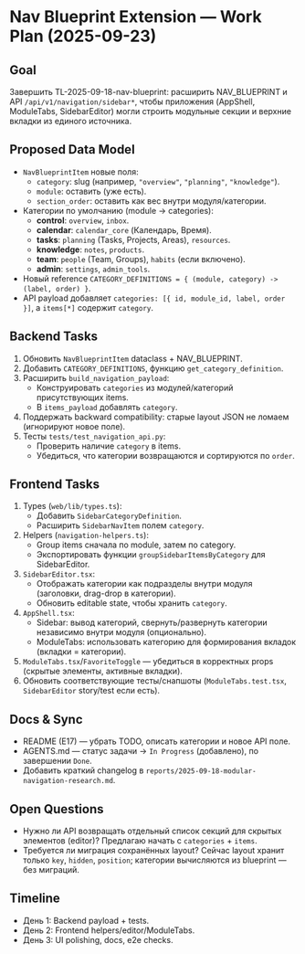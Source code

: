 # Nav Blueprint Extension — Work Plan (2025-09-23)

## Goal
Завершить TL-2025-09-18-nav-blueprint: расширить NAV_BLUEPRINT и API `/api/v1/navigation/sidebar*`, чтобы приложения (AppShell, ModuleTabs, SidebarEditor) могли строить модульные секции и верхние вкладки из единого источника.

## Proposed Data Model
- `NavBlueprintItem` новые поля:
  - `category`: slug (например, `"overview"`, `"planning"`, `"knowledge"`).
  - `module`: оставить (уже есть).
  - `section_order`: оставить как вес внутри модуля/категории.
- Категории по умолчанию (module → categories):
  - **control**: `overview`, `inbox`.
  - **calendar**: `calendar_core` (Календарь, Время).
  - **tasks**: `planning` (Tasks, Projects, Areas), `resources`.
  - **knowledge**: `notes`, `products`.
  - **team**: `people` (Team, Groups), `habits` (если включено).
  - **admin**: `settings`, `admin_tools`.
- Новый reference `CATEGORY_DEFINITIONS = { (module, category) -> (label, order) }`.
- API payload добавляет `categories: [{ id, module_id, label, order }]`, а `items[*]` содержит `category`.

## Backend Tasks
1. Обновить `NavBlueprintItem` dataclass + NAV_BLUEPRINT.
2. Добавить `CATEGORY_DEFINITIONS`, функцию `get_category_definition`.
3. Расширить `build_navigation_payload`:
   - Конструировать `categories` из модулей/категорий присутствующих items.
   - В `items_payload` добавлять `category`.
4. Поддержать backward compatibility: старые layout JSON не ломаем (игнорируют новое поле).
5. Тесты `tests/test_navigation_api.py`:
   - Проверить наличие `category` в items.
   - Убедиться, что категории возвращаются и сортируются по `order`.

## Frontend Tasks
1. Types (`web/lib/types.ts`):
   - Добавить `SidebarCategoryDefinition`.
   - Расширить `SidebarNavItem` полем `category`.
2. Helpers (`navigation-helpers.ts`):
   - Group items сначала по module, затем по category.
   - Экспортировать функции `groupSidebarItemsByCategory` для SidebarEditor.
3. `SidebarEditor.tsx`:
   - Отображать категории как подразделы внутри модуля (заголовки, drag-drop в категории).
   - Обновить editable state, чтобы хранить `category`.
4. `AppShell.tsx`:
   - Sidebar: вывод категорий, свернуть/развернуть категории независимо внутри модуля (опционально).
   - ModuleTabs: использовать категорию для формирования вкладок (вкладки = категории).
5. `ModuleTabs.tsx`/`FavoriteToggle` — убедиться в корректных props (скрытые элементы, активные вкладки).
6. Обновить соответствующие тесты/снапшоты (`ModuleTabs.test.tsx`, `SidebarEditor` story/test если есть).

## Docs & Sync
- README (E17) — убрать TODO, описать категории и новое API поле.
- AGENTS.md — статус задачи → `In Progress` (добавлено), по завершении `Done`.
- Добавить краткий changelog в `reports/2025-09-18-modular-navigation-research.md`.

## Open Questions
- Нужно ли API возвращать отдельный список секций для скрытых элементов (editor)? Предлагаю начать с `categories` + `items`.
- Требуется ли миграция сохранённых layout? Сейчас layout хранит только `key`, `hidden`, `position`; категории вычисляются из blueprint — без миграций.

## Timeline
- День 1: Backend payload + tests.
- День 2: Frontend helpers/editor/ModuleTabs.
- День 3: UI polishing, docs, e2e checks.

